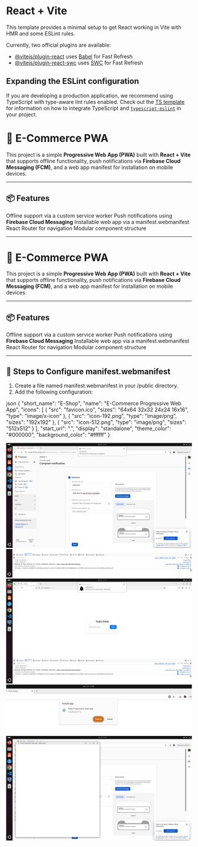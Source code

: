 # React + Vite

This template provides a minimal setup to get React working in Vite with HMR and some ESLint rules.

Currently, two official plugins are available:

- [@vitejs/plugin-react](https://github.com/vitejs/vite-plugin-react/blob/main/packages/plugin-react) uses [Babel](https://babeljs.io/) for Fast Refresh
- [@vitejs/plugin-react-swc](https://github.com/vitejs/vite-plugin-react/blob/main/packages/plugin-react-swc) uses [SWC](https://swc.rs/) for Fast Refresh

## Expanding the ESLint configuration

If you are developing a production application, we recommend using TypeScript with type-aware lint rules enabled. Check out the [TS template](https://github.com/vitejs/vite/tree/main/packages/create-vite/template-react-ts) for information on how to integrate TypeScript and [`typescript-eslint`](https://typescript-eslint.io) in your project.

# 📱 E-Commerce PWA

This project is a simple **Progressive Web App (PWA)** built with **React + Vite** that supports offline functionality, push notifications via **Firebase Cloud Messaging (FCM)**, and a web app manifest for installation on mobile devices.

---

## 📦 Features

Offline support via a custom service worker
Push notifications using **Firebase Cloud Messaging**
Installable web app via a manifest.webmanifest
React Router for navigation
Modular component structure

---

# 📱 E-Commerce PWA

This project is a simple **Progressive Web App (PWA)** built with **React + Vite** that supports offline functionality, push notifications via **Firebase Cloud Messaging (FCM)**, and a web app manifest for installation on mobile devices.

---

## 📦 Features

Offline support via a custom service worker
Push notifications using **Firebase Cloud Messaging**
Installable web app via a manifest.webmanifest
React Router for navigation
Modular component structure

---

## 📜 Steps to Configure manifest.webmanifest

1. Create a file named manifest.webmanifest in your /public directory.
2. Add the following configuration:

json
{
"short_name": "E-Shop",
"name": "E-Commerce Progressive Web App",
"icons": [
{
"src": "favicon.ico",
"sizes": "64x64 32x32 24x24 16x16",
"type": "image/x-icon"
},
{
"src": "icon-192.png",
"type": "image/png",
"sizes": "192x192"
},
{
"src": "icon-512.png",
"type": "image/png",
"sizes": "512x512"
}
],
"start_url": ".",
"display": "standalone",
"theme_color": "#000000",
"background_color": "#ffffff"
}

![alt text](image.png)
![alt text](image-1.png)
![alt text](image-2.png)
![alt text](image-3.png)
![alt text](image-4.png)

